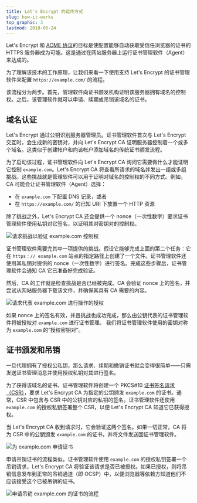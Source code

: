 ```yaml
---
title: Let's Encrypt 的运作方式
slug: how-it-works
top_graphic: 3
lastmod: 2018-06-24
---
```


Let's Encrypt 和 [ACME 协议](https://ietf-wg-acme.github.io/acme/)的目标是使配置能够自动获取受信任浏览器的证书的 HTTPS 服务器成为可能。这是通过在网站服务器上运行证书管理软件（Agent）来达成的。

为了理解该技术的工作原理，让我们来看一下使用支持 Let's Encrypt 的证书管理软件来配置 `https://example.com/` 的流程。

该流程分为两步。首先，管理软件向证书颁发机构证明该服务器拥有域名的控制权。之后，该管理软件就可以申请、续期或吊销该域名的证书。

## 域名认证

Let's Encrypt 通过公钥识别服务器管理员。证书管理软件首次与 Let's Encrypt 交互时，会生成新的密钥对，并向 Let's Encrypt CA 证明服务器控制着一个或多个域名。这类似于创建帐户和向该帐户添加域名的传统证书颁发流程。

为了启动该过程，证书管理软件向 Let's Encrypt CA 询问它需要做什么才能证明它控制 `example.com`。Let's Encrypt CA 将查看所请求的域名并发出一组或多组挑战。这些挑战就是管理软件可以用于证明对域名的控制权的不同方式。例如，CA 可能会让证书管理软件（Agent）选择： 
* 在 `example.com` 下配置 DNS 记录，或者
* 在 `https://example.com/` 的已知 URI 下放置一个 HTTP 资源

除了挑战之外，Let's Encrypt CA 还会提供一个 nonce（一次性数字）要求证书管理软件使用私钥对它签名，以证明其对密钥对的控制权。

<div class="howitworks-figure">
<img alt="请求挑战以验证 example.com 控制权"
     src="/images/howitworks_challenge.png"/>
</div>

证书管理软件需要完其中一项提供的挑战。假设它能够完成上面的第二个任务：它在 `https：// example.com` 站点的指定路径上创建了一个文件。证书管理软件还使用其私钥对提供的 nonce（一次性数字）进行签名。完成这些步骤后，证书管理软件会通知 CA 它已准备好完成验证。

然后，CA 的工作就是检查挑战是否已经被完成。CA 会验证 nonce 上的签名，并尝试从网站服务器下载该文件，并确保其具有 CA 需要的内容。

<div class="howitworks-figure">
<img alt="请求代表 example.com 进行操作的授权"
     src="/images/howitworks_authorization.png"/>
</div>

如果 nonce 上的签名有效，并且挑战也成功完成，那么由公钥代表的证书管理软件将被授权对 `example.com` 进行证书管理。 我们将证书管理软件使用的密钥对称为 `example.com` 的“授权密钥对”。


## 证书颁发和吊销

一旦代理拥有了授权公私钥，那么请求、续期和撤销证书就会变得很简单——只需发送证书管理消息并使用授权私钥对其进行签名。

为了获得该域名的证书，证书管理软件将创建一个 PKCS#10 [证书签名请求（CSR）](https://tools.ietf.org/html/rfc2986)，要求 Let's Encrypt CA 为指定的公钥颁发 `example.com` 的证书。通常，CSR 中包含与 CSR 中的公钥对应的私钥的签名。证书管理软件还使用 `example.com` 的授权私钥签署整个 CSR，以便 Let's Encrypt CA 知道它已获得授权。

当 Let's Encrypt CA 收到请求时，它会验证这两个签名。如果一切正常，CA 将为 CSR 中的公钥颁发 `example.com` 的证书，并将文件发送回证书管理软件。

<div class="howitworks-figure">
<img alt="为 example.com 申请证书"
     src="/images/howitworks_certificate.png"/>
</div>

申请吊销证书的流程类似。证书管理软件使用 `example.com` 的授权私钥签署一个吊销请求，Let's Encrypt CA 将验证该请求是否已被授权。如果已授权，则将吊销信息发布到正常的吊销通道（即 OCSP）中，以便浏览器等依赖方知道他们不应该接受这个已被吊销的证书。

<div class="howitworks-figure">
<img alt="申请吊销 example.com 的证书的流程"
     src="/images/howitworks_revocation.png"/>
</div>
